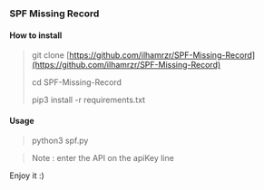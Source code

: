 ### SPF Missing Record

#### How to install

> git clone [https://github.com/ilhamrzr/SPF-Missing-Record](https://github.com/ilhamrzr/SPF-Missing-Record)
>
> cd SPF-Missing-Record
>
> pip3 install -r requirements.txt

#### Usage

> python3 spf.py


> Note : enter the API on the apiKey line



Enjoy it :)
